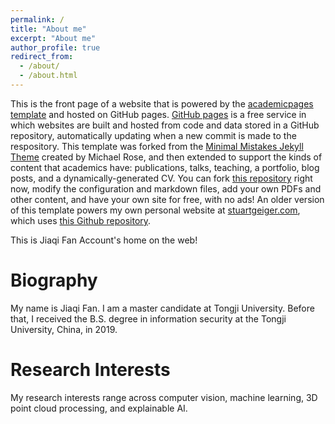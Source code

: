 ```yaml
--- 
permalink: / 
title: "About me"  
excerpt: "About me"  
author_profile: true  
redirect_from:     
  - /about/    
  - /about.html  
---
```


This is the front page of a website that is powered by the [academicpages template](https://github.com/academicpages/academicpages.github.io) and hosted on GitHub pages. [GitHub pages](https://pages.github.com) is a free service in which websites are built and hosted from code and data stored in a GitHub repository, automatically updating when a new commit is made to the respository. This template was forked from the [Minimal Mistakes Jekyll Theme](https://mmistakes.github.io/minimal-mistakes/) created by Michael Rose, and then extended to support the kinds of content that academics have: publications, talks, teaching, a portfolio, blog posts, and a dynamically-generated CV. You can fork [this repository](https://github.com/academicpages/academicpages.github.io) right now, modify the configuration and markdown files, add your own PDFs and other content, and have your own site for free, with no ads! An older version of this template powers my own personal website at [stuartgeiger.com](http://stuartgeiger.com), which uses [this Github repository](https://github.com/staeiou/staeiou.github.io).

This is Jiaqi Fan Account's home on the web!

Biography
======
My name is Jiaqi Fan. I am a master candidate at Tongji University. Before that, I received the B.S. degree in information security at the Tongji University, China, in 2019.

Research Interests 
======
My research interests range across computer vision, machine learning, 3D point cloud processing, and explainable AI.
